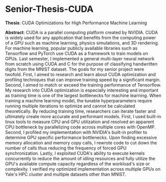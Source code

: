 # Senior-Thesis-CUDA

<b>Thesis</b>: CUDA Optimizations for High Performance Machine Learning

<b>Abstract</b>: CUDA is a parallel computing platform created by NVIDIA. CUDA is widely used for any application that benefits from the computing power of a GPU such as machine learning, physics simulations, and 3D rendering. For machine learning, popular publicly available libraries such as Tensorflow and PyTorch use CUDA as a framework to train models on GPUs. Last semester, I implemented a general multi-layer neural network from scratch using CUDA and C for the purpose of classifying handwritten digits from the MNIST dataset. The goals for my senior project were twofold. First, I aimed to research and learn about CUDA optimization and profiling techniques that can improve training speed by a significant margin. Second, I aimed to match or exceed the training performance of Tensorflow. My research into CUDA optimization is especially interesting and important as training time is one of the largest bottlenecks for machine learning. When training a machine learning model, the tunable hyperparameters require running multiple iterations to optimize and cannot be calculated theoretically. By reducing training time, researchers can iterate faster and ultimately create more accurate and performant models. First, I used built-in linux tools to measure CPU and GPU utilization and resolved an apparent CPU bottleneck by parallelizing code across multiple cores with OpenMP. Second, I profiled my implementation with NVIDIA's built-in profiler to determine GPU specific performance bottlenecks. Upon finding excessive memory allocation and memory copy calls, I rewrote code to cut down the number of calls thus reducing the frequency of forced GPU synchronization. Lastly, I exploited CUDA's ability to execute kernels concurrently to reduce the amount of idling resources and fully utilize the GPU's available compute capacity regardless of the workload's size or complexity. I verified my optimized implementation across multiple GPUs on Yale's HPC cluster and multiple datasets other than MNIST.
